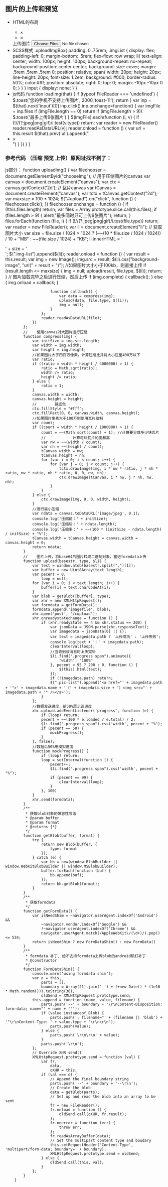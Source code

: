 ## 图片的上传和预览
* HTML的布局
      <div class='uploadImgBox'>
      <ul class='imgList' id="imgListModify">
        <li style='background-image:url(img/2.jpg)'><span>&times;</span></li>
        <li style='background-image:url(img/1.jpg)'><span>&times;</span></li>
      </ul>
      <a class='button button-big' onclick="loadImg(this)">上传图片</a>
      <input type="file" accept="image/*" multiple id="abc">
      </div>
* SCSS样式
        .uploadImgBox{
            padding: 0 .75rem;
        .imgList {
            display: flex;
            padding-left: 0;
            margin-bottom: .5rem;
            flex-flow: row wrap;
            li{
                text-align: center;
                width: 100px;
                height: 100px;
                background-repeat: no-repeat;
                background-position: center center;
                background-size: cover;
                margin: .5rem .5rem .5rem 0;
                position: relative;
                span{
                    width: 20px;
                    height: 20px;
                    line-height: 20px;
                    font-size: 1.2em;
                    background: #000;
                    border-radius: 50%;
                    color:#fff;
                    position: absolute;
                    right: 0;
                    top: 0;
                    margin: -10px -10px 0 0;
                }
            }
        }
        input {
            display: none;
        }
        }
* js代码
        function loadImg(that) {
             if (typeof FileReader === 'undefined') {
                $.toast('您的手机不支持上传图片', 2000,'toast-11');
                 return 
             }
            var inp = $(that).next('input')[0]
                inp.click()
                inp.onchange=function() {
                    var imgFile = inp.files
                    if (imgFile.length == 0) return
                    if (imgFile.length > 9){
                        $.toast('最多上传9张图片')
                    }
                    $(imgFile).each(function (i, v) {
                        if (!/\/(?:jpeg|png|gif)/i.test(v.type)) return;
                        var reader = new FileReader()
                        reader.readAsDataURL(v);
                        reader.onload = function () { 
                            var url = this.result
                            $(that).prev('ul').append("<li style='background-image:url("+url+")'><span>&times;</span></li>")
                         }
                    })
                }
        }



### 参考代码 （压缩 预览 上传）原网址找不到了：
js部分：
        function uploadImg() {
            var filechooser = document.getElementById("chooseImg");
            //    用于压缩图片的canvas
            var canvas = document.createElement("canvas");
            var ctx = canvas.getContext('2d');
            //    瓦片canvas
            var tCanvas = document.createElement("canvas");
            var tctx = tCanvas.getContext("2d");
            var maxsize = 100 * 1024;
            $("#upload").on("click", function () {
                filechooser.click();
            })
            filechooser.onchange = function () {
                if (!this.files.length) return;
                var files = Array.prototype.slice.call(this.files);
                if (files.length > 9) {
                    alert("最多同时只可上传9张图片");
                    return;
                }
                files.forEach(function (file, i) {
                    if (!/\/(?:jpeg|png|gif)/i.test(file.type)) return;
                    var reader = new FileReader();
                    var li = document.createElement("li");
                    //          获取图片大小
                    var size = file.size / 1024 > 1024 ? (~~(10 * file.size / 1024 / 1024)) / 10 + "MB" : ~~(file.size / 1024) + "KB";
                    li.innerHTML = '<div class="progress"><span></span></div><div class="size">' + size + '</div>';
                    $(".img-list").append($(li));
                    reader.onload = function () {
                        var result = this.result;
                        var img = new Image();
                        img.src = result;
                        $(li).css("background-image", "url(" + result + ")");
                        //如果图片大小小于100kb，则直接上传
                        if (result.length <= maxsize) {
                            img = null;
                            upload(result, file.type, $(li));
                            return;
                        }
                        //      图片加载完毕之后进行压缩，然后上传
                        if (img.complete) {
                            callback();
                        } else {
                            img.onload = callback;
                        }
    
                        function callback() {
                            var data = compress(img);
                            upload(data, file.type, $(li));
                            img = null;
                        }
                    };
                    reader.readAsDataURL(file);
                })
            };
            //    使用canvas对大图片进行压缩
            function compress(img) {
                var initSize = img.src.length;
                var width = img.width;
                var height = img.height;
                //如果图片大于四百万像素，计算压缩比并将大小压至400万以下
                var ratio;
                if ((ratio = width * height / 4000000) > 1) {
                    ratio = Math.sqrt(ratio);
                    width /= ratio;
                    height /= ratio;
                } else {
                    ratio = 1;
                }
                canvas.width = width;
                canvas.height = height;
                //        铺底色
                ctx.fillStyle = "#fff";
                ctx.fillRect(0, 0, canvas.width, canvas.height);
                //如果图片像素大于100万则使用瓦片绘制
                var count;
                if ((count = width * height / 1000000) > 1) {
                    count = ~~(Math.sqrt(count) + 1); //计算要分成多少块瓦片
                    //            计算每块瓦片的宽和高
                    var nw = ~~(width / count);
                    var nh = ~~(height / count);
                    tCanvas.width = nw;
                    tCanvas.height = nh;
                    for (var i = 0; i < count; i++) {
                        for (var j = 0; j < count; j++) {
                            tctx.drawImage(img, i * nw * ratio, j * nh * ratio, nw * ratio, nh * ratio, 0, 0, nw, nh);
                            ctx.drawImage(tCanvas, i * nw, j * nh, nw, nh);
                        }
                    }
                } else {
                    ctx.drawImage(img, 0, 0, width, height);
                }
                //进行最小压缩
                var ndata = canvas.toDataURL('image/jpeg', 0.1);
                console.log('压缩前：' + initSize);
                console.log('压缩后：' + ndata.length);
                console.log('压缩率：' + ~~(100 * (initSize - ndata.length) / initSize) + "%");
                tCanvas.width = tCanvas.height = canvas.width = canvas.height = 0;
                return ndata;
            }
            //    图片上传，将base64的图片转成二进制对象，塞进formdata上传
            function upload(basestr, type, $li) {
                var text = window.atob(basestr.split(",")[1]);
                var buffer = new Uint8Array(text.length);
                var pecent = 0,
                    loop = null;
                for (var i = 0; i < text.length; i++) {
                    buffer[i] = text.charCodeAt(i);
                }
                var blob = getBlob([buffer], type);
                var xhr = new XMLHttpRequest();
                var formdata = getFormData();
                formdata.append('imagefile', blob);
                xhr.open('post', '/cupload');
                xhr.onreadystatechange = function () {
                    if (xhr.readyState == 4 && xhr.status == 200) {
                        var jsonData = JSON.parse(xhr.responseText);
                        var imagedata = jsonData[0] || {};
                        var text = imagedata.path ? '上传成功' : '上传失败';
                        console.log(text + '：' + imagedata.path);
                        clearInterval(loop);
                        //当收到该消息时上传完毕
                        $li.find(".progress span").animate({
                            'width': "100%"
                        }, pecent < 95 ? 200 : 0, function () {
                            $(this).html(text);
                        });
                        if (!imagedata.path) return;
                        $(".pic-list").append('<a href="' + imagedata.path + '">' + imagedata.name + '（' + imagedata.size + '）<img src="' + imagedata.path + '" /></a>');
                    }
                };
                //数据发送进度，前50%展示该进度
                xhr.upload.addEventListener('progress', function (e) {
                    if (loop) return;
                    pecent = ~~(100 * e.loaded / e.total) / 2;
                    $li.find(".progress span").css('width', pecent + "%");
                    if (pecent == 50) {
                        mockProgress();
                    }
                }, false);
                //数据后50%用模拟进度
                function mockProgress() {
                    if (loop) return;
                    loop = setInterval(function () {
                        pecent++;
                        $li.find(".progress span").css('width', pecent + "%");
                        if (pecent == 99) {
                            clearInterval(loop);
                        }
                    }, 100)
                }
                xhr.send(formdata);
            }
            /**
             * 获取blob对象的兼容性写法
             * @param buffer
             * @param format
             * @returns {*}
             */
            function getBlob(buffer, format) {
                try {
                    return new Blob(buffer, {
                        type: format
                    });
                } catch (e) {
                    var bb = new(window.BlobBuilder || window.WebKitBlobBuilder || window.MSBlobBuilder);
                    buffer.forEach(function (buf) {
                        bb.append(buf);
                    });
                    return bb.getBlob(format);
                }
            }
            /**
             * 获取formdata
             */
            function getFormData() {
                var isNeedShim = ~navigator.userAgent.indexOf('Android') &&
                    ~navigator.vendor.indexOf('Google') &&
                    !~navigator.userAgent.indexOf('Chrome') &&
                    navigator.userAgent.match(/AppleWebKit\/(\d+)/).pop() <= 534;
                return isNeedShim ? new FormDataShim() : new FormData()
            }
            /**
             * formdata 补丁, 给不支持formdata上传blob的android机打补丁
             * @constructor
             */
            function FormDataShim() {
                console.warn('using formdata shim');
                var o = this,
                    parts = [],
                    boundary = Array(21).join('-') + (+new Date() * (1e16 * Math.random())).toString(36),
                    oldSend = XMLHttpRequest.prototype.send;
                this.append = function (name, value, filename) {
                    parts.push('--' + boundary + '\r\nContent-Disposition: form-data; name="' + name + '"');
                    if (value instanceof Blob) {
                        parts.push('; filename="' + (filename || 'blob') + '"\r\nContent-Type: ' + value.type + '\r\n\r\n');
                        parts.push(value);
                    } else {
                        parts.push('\r\n\r\n' + value);
                    }
                    parts.push('\r\n');
                };
                // Override XHR send()
                XMLHttpRequest.prototype.send = function (val) {
                    var fr,
                        data,
                        oXHR = this;
                    if (val === o) {
                        // Append the final boundary string
                        parts.push('--' + boundary + '--\r\n');
                        // Create the blob
                        data = getBlob(parts);
                        // Set up and read the blob into an array to be sent
                        fr = new FileReader();
                        fr.onload = function () {
                            oldSend.call(oXHR, fr.result);
                        };
                        fr.onerror = function (err) {
                            throw err;
                        };
                        fr.readAsArrayBuffer(data);
                        // Set the multipart content type and boudary
                        this.setRequestHeader('Content-Type', 'multipart/form-data; boundary=' + boundary);
                        XMLHttpRequest.prototype.send = oldSend;
                    } else {
                        oldSend.call(this, val);
                    }
                };
            }
        }